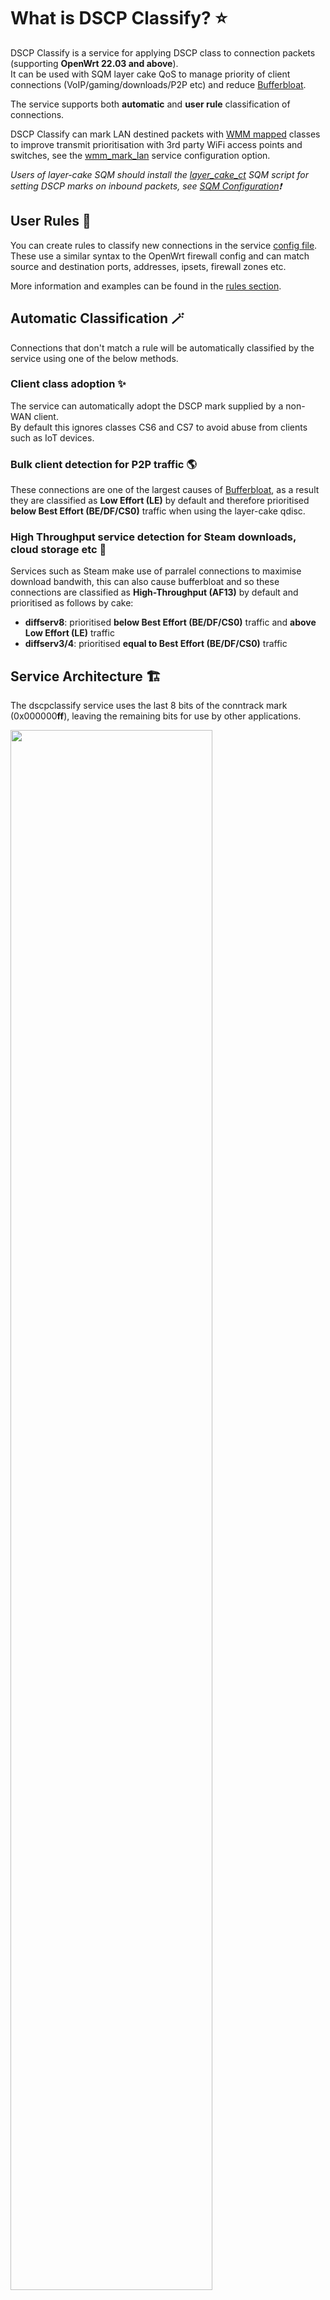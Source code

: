 # What is DSCP Classify? ⭐
DSCP Classify is a service for applying DSCP class to connection packets (supporting **OpenWrt 22.03 and above**).\
It can be used with SQM layer cake QoS to manage priority of client connections (VoIP/gaming/downloads/P2P etc) and reduce [Bufferbloat](https://en.wikipedia.org/wiki/Bufferbloat).

The service supports both **automatic** and **user rule** classification of connections.

DSCP Classify can mark LAN destined packets with [WMM mapped](https://datatracker.ietf.org/doc/html/rfc8325#section-4.3) classes to improve transmit prioritisation with 3rd party WiFi access points and switches, see the [wmm_mark_lan](#section-service) service configuration option.

_Users of layer-cake SQM should install the [layer_cake_ct](#layer_cake_ctqos) SQM script for setting DSCP marks on inbound packets, see [SQM Configuration](#sqm-configuration-)❗_

## User Rules 📝
You can create rules to classify new connections in the service [config file](#configuration-%EF%B8%8F).\
These use a similar syntax to the OpenWrt firewall config and can match source and destination ports, addresses, ipsets, firewall zones etc.

More information and examples can be found in the [rules section](#section-rule).

## Automatic Classification 🪄
Connections that don't match a rule will be automatically classified by the service using one of the below methods.

### Client class adoption ✨
The service can automatically adopt the DSCP mark supplied by a non-WAN client.\
By default this ignores classes CS6 and CS7 to avoid abuse from clients such as IoT devices.

### Bulk client detection for P2P traffic 🌎
These connections are one of the largest causes of [Bufferbloat](https://en.wikipedia.org/wiki/Bufferbloat), as a result they are classified as **Low Effort (LE)** by default and therefore prioritised **below Best Effort (BE/DF/CS0)** traffic when using the layer-cake qdisc.

### High Throughput service detection for Steam downloads, cloud storage etc 🚛
Services such as Steam make use of parralel connections to maximise download bandwith, this can also cause bufferbloat and so these connections are classified as **High-Throughput (AF13)** by default and prioritised as follows by cake:
  * **diffserv8**: prioritised **below Best Effort (BE/DF/CS0)** traffic and **above Low Effort (LE)** traffic
  * **diffserv3/4**: prioritised **equal to Best Effort (BE/DF/CS0)** traffic

## Service Architecture 🏗️ 

The dscpclassify service uses the last 8 bits of the conntrack mark (0x000000**ff**), leaving the remaining bits for use by other applications.

<img src="https://user-images.githubusercontent.com/46714706/188151111-9167e54d-482e-4584-b43b-0759e0ad7561.png" width="80%">

# Service Installation ⚙️
To install dscpclassify service via command line you can use the following sets of commands.

### dscpclassify 

```
repo="https://raw.githubusercontent.com/jeverley/dscpclassify/main"
mkdir -p "/etc/dscpclassify.d"
if [ ! -f "/etc/config/dscpclassify" ]; then
    wget "$repo/etc/config/dscpclassify" -O "/etc/config/dscpclassify"
else
    wget "$repo/etc/config/dscpclassify" -O "/etc/config/dscpclassify_git"
fi
wget "$repo/etc/dscpclassify.d/main.nft" -O "/etc/dscpclassify.d/main.nft"
wget "$repo/etc/dscpclassify.d/maps.nft" -O "/etc/dscpclassify.d/maps.nft"
wget "$repo/etc/dscpclassify.d/verdicts.nft" -O "/etc/dscpclassify.d/verdicts.nft"
wget "$repo/etc/hotplug.d/iface/21-dscpclassify" -O "/etc/hotplug.d/iface/21-dscpclassify"
wget "$repo/etc/init.d/dscpclassify" -O "/etc/init.d/dscpclassify"
chmod +x "/etc/init.d/dscpclassify"
/etc/init.d/dscpclassify enable
/etc/init.d/dscpclassify start
```

### layer_cake_ct.qos
#### _Ingress DSCP marking for SQM cake requires installation and [configuration](#sqm-configuration-) of 'layer_cake_ct.qos' and the package 'kmod-sched-ctinfo'❗_

```
repo="https://raw.githubusercontent.com/jeverley/dscpclassify/main"
opkg update
opkg install kmod-sched-ctinfo
wget "$repo/usr/lib/sqm/layer_cake_ct.qos" -O "/usr/lib/sqm/layer_cake_ct.qos"
wget "$repo/usr/lib/sqm/layer_cake_ct.qos.help" -O "/usr/lib/sqm/layer_cake_ct.qos.help"
```
# Configuration ⚙️
The service configuration is located in '/etc/config/dscpclassify'.

**A working default configuration is provided with the service which should work for most users.**

### Section "service"
|Name | Type | Required | Default | Description|
|--- | --- | --- | --- | ---|
|class_low_effort | string | no | le <sup>1</sup> | The default DSCP class applied to low effort connections |
|class_high_throughput | string | no | af13 | The default DSCP class applied to high-throughput connections |
|wmm_mark_lan | boolean | no | 0 | Mark packets going out of LAN interfaces with DSCP values respective of [WMM (RFC-8325)](https://datatracker.ietf.org/doc/html/rfc8325#section-4.3) |
|**Advanced** | | | | _**The below options are typically only required on non-standard setups**_ |
|_lan_zone_ | list | no | lan | Used to specify LAN firewall zones (lan/guest etc) |
|_wan_zone_ | list | no | wan | Used to specify WAN firewall zones |
|_lan_device_ | list | no | | Used to specify LAN network interfaces (L3 physical interface i.e. `br-lan`) |
|_wan_device_ | list | no | | Used to specify WAN network interfaces (L3 physical interface) |

_1. When running on older OpenWrt releases with kernels < 5.13 the service defaults to class CS1 for low effort connections_

### Section "client_class_adoption"
|Name | Type | Required | Default | Description|
|--- | --- | --- | --- | ---|
|enabled | boolean | no | 1 | Adopt the DSCP class supplied by a non-WAN client |
|exclude_class | list | no | cs6, cs7 | Classes to ignore from client class adoption |
|src_ip | list | no | | Include/Exclude source IPs for class adoption, preface excluded IPs with ! |

### Section "bulk_client_detection"
|Name | Type | Required | Default | Description|
|--- | --- | --- | --- | ---|
|enabled | boolean | no | 1 | Detect and classify bulk client connections (i.e. P2P)|
|class | string | no | | Override the service level class_high_throughput setting |
|**Advanced** | | | | _**The default configuration for the below should work for most users**_ |
|_min_connections_ | number | no | 10 | Minimum established connections for a client port to be considered as bulk |
|_min_bytes_ | number | no | 10000 | Minimum bytes before a client port is classified as bulk |

### Section "high_throughput_service_detection"
|Name | Type | Required | Default | Description|
|--- | --- | --- | --- | ---|
|enabled | boolean | no | 1 | Detect and classify high throughput service connections (i.e. Windows Update/Steam downloads) |
|class | string | no | | Override the service level class_high_throughput setting |
|**Advanced** | | | | _**The default configuration for the below should work for most users**_ |
|_min_connections_ | number | no | 3 | Minimum established connections for a service to be considered as high-throughput |
|_min_bytes_ | number | no | 1000000 | Minimum bytes before the connection is classified as high-throughput |

### Section "rule"
The rule sections in `/etc/config/dscpclassify` use the same syntax as OpenWrt's firewal, the **class** option is used to specified the desired DSCP.\
The OpenWrt fw4 rule syntax is outlined in the [OpenWrt Wiki](https://openwrt.org/docs/guide-user/firewall/firewall_configuration#rules), dscpclassify default rules can be viewed [here](https://github.com/jeverley/dscpclassify/blob/main/etc/config/dscpclassify)'. 

|Name | Type | Required | Default | Description|
|--- | --- | --- | --- | ---|
|enabled | boolean | no | 1 | Enable or disable rule. | 
|class | string | **yes** | | The class to apply to connections matching this rule. |
|name | string | no | | Name of the rule. |
|family | string | no | | Specifies the address family (`ipv4`, `ipv6` or `any`) for which the rules are generated. |
|proto | list | no | | Match traffic using the given protocol. Can be one (or several when using list syntax) of `tcp`, `udp`, `udplite`, `icmp`, `esp`, `ah`, `sctp`, or `all`. A protocol name from /etc/protocols is also allowed. |
|dest | list | no | | Specifies the traffic destination firewall zone. Refers to one of the defined zone names. |
|dest_ip | list | no | | Match traffic directed to the specified destination IP address, CIDR notations can be used. IP set names can be specified with the `@` prefix<sup>1</sup>. |
|dest_port | list | no | | Match traffic to the specified source port or port range. |
|src | list | no | | Specifies the traffic source firewall zone. Refers to one of the defined zone names. |
|src_ip | list | no | | Match traffic from the specified source IP address, CIDR notations can be used. ipset names can be specified with the `@` prefix<sup>1</sup>. |
|src_port | list | no | | Match traffic from the specified source port or port range. |
|device | string | no | | Match traffic going in/out of a particular L3 device. |
|direction | string | no | | Must be used in conjunction with `device`, specifies whether to match traffic travelling `in` or `out`. |
|counter | boolean | no | 0 | Enables an nft counter that counts connections matched by the rule. |

_1. Vervsions ≥ 2.0 allow a mix of ipsets, ipv4 and ipv6 addresses._

#### Example user rule 📃

```
config rule
	option name	'DNS'
	list proto	'tcp'
	list proto	'udp'
	list dest_port	'53'
	list dest_port	'853'
	list dest_port	'5353'
	list dest_ip	'8.8.8.8'
	list dest_ip	'2001:4860:4860::8888'
	list dest_ip	'@DoH'
	list dest_ip	'@DoH6'
	option class	'cs5'
	option counter	'0'
```

### Section "ipset"
The ipset sections in `/etc/config/dscpclassify` use a similar syntax to OpenWrt's firewall, they can be used in conjunction with rules for dynamically populated ip matching.\
The OpenWrt fw4 ipset syntax is outlined in the [OpenWrt Wiki](https://openwrt.org/docs/guide-user/firewall/firewall_configuration#options_fw4), dscpclassify default rules can be viewed [here](https://github.com/jeverley/dscpclassify/blob/main/etc/config/dscpclassify).

The key difference is that ipsets can be referenced using dest_ip/src_ip, with their name prefixed with '@'.

|Name | Type | Required | Default | Description|
|--- | --- | --- | --- | ---|
|enabled | boolean | no | 1 | Allows to disable the declaration of the ipset without the need to delete the section. | 
|name | string | **yes** | | Name of the IP set. |
|comment | string | no | | A user defined comment associated with the set. |
|family | string | no | | Specifies the address family (`ipv4`, `ipv6`) for the IP set, if absent the service tries to identify this from the address entries<sup>1</sup>. |
|maxelem | uint | no | | Limits the number of entries that can be added to the set. |
|timeout | uint | no | | Specifies the default timeout for entries added to the set. A value of 0 enables the timeout capability flag on the set, but does not put a timeout on entries. |
|entry | list | no | | IP address or CIDR notation. |
|loadfile | string | no | | A path URL on the openwrt filesystem to a file containing a list of CIDRs. |

_1. Vervsions ≥ 2.0 will attempt to autodetect an ipset's family if the option is not specified._

#### Example ipset and rule 📃

```
config ipset
	option name 'ms_teams'
	list entry '13.107.64.0/18'
	list entry '52.112.0.0/14'
	list entry '52.122.0.0/15'

config ipset
	option name 'ms_teams6'
	option family 'ipv6'
	list entry '2603:1063::/39'

config rule
	option name 'Microsoft Teams Voice'
	option proto 'udp'
	option src_port '50000-50019'
	option dest_port '3478-3481'
	list dest_ip '@ms_teams'
	list dest_ip '@ms_teams6'
	option class 'ef'
```

# SQM configuration 🚀

The **'layer_cake_ct.qos'** queue setup script must be selected for your wan device in SQM setup,

It is important that **Ignore DSCP** on ingress is **Allow** in SQM setup otherwise cake will ignore the service's DSCP classes.

### Below is validated working SQM config for use with the service

| Config parameter | Value |
| ----------- | ----------- |
| qdisc_advanced | 1 |
| squash_dscp | 0, to ensure cake does not remove ingress packet DSCP values|
| **squash_ingress** | **0, to ensure cake looks at packet marks on ingress** |
| qdisc_really_really_advanced | 1 |
| iqdisc_opts | nat dual-dsthost ingress diffserv4 |
| eqdisc_opts | nat dual-srchost ack-filter diffserv4 |
| **script** | **layer_cake_ct.qos** |
<br />

<img src="https://user-images.githubusercontent.com/46714706/190709086-c2e820ed-11ed-4be4-8e57-fba4ab6db190.png" width="50%">
<img src="https://user-images.githubusercontent.com/46714706/210797512-a2419605-5bd4-469b-8c99-2d881c2c8706.png" width="50%">
